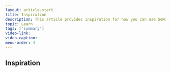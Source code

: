 ```yaml
---
layout: article-start
title: Inspiration
description: This article provides inspiration for how you can use SeMI.
topic: Learn
tags: ['summary']
video-link: 
video-caption: 
menu-order: 4
---
```


## Inspiration